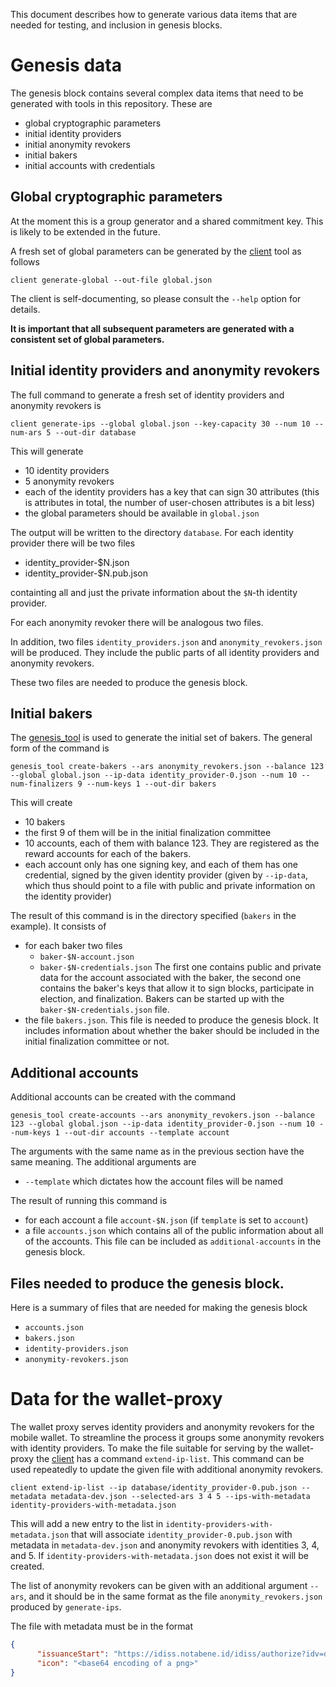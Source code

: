 This document describes how to generate various data items that are needed for testing, and inclusion in genesis blocks.

# Genesis data

The genesis block contains several complex data items that need to be generated with tools in this repository.
These are
- global cryptographic parameters
- initial identity providers
- initial anonymity revokers
- initial bakers
- initial accounts with credentials

## Global cryptographic parameters

At the moment this is a group generator and a shared commitment key. This is likely to be extended in the future.

A fresh set of global parameters can be generated by the [client](./src/bin/client.rs) tool as follows
```console
client generate-global --out-file global.json
```

The client is self-documenting, so please consult the `--help` option for details.

**It is important that all subsequent parameters are generated with a consistent set of global parameters.**

## Initial identity providers and anonymity revokers

The full command to generate a fresh set of identity providers and anonymity revokers is 
```console
client generate-ips --global global.json --key-capacity 30 --num 10 --num-ars 5 --out-dir database
```

This will generate
- 10 identity providers
- 5 anonymity revokers
- each of the identity providers has a key that can sign 30 attributes (this is attributes in total, the number of user-chosen attributes is a bit less)
- the global parameters should be available in `global.json`

The output will be written to the directory `database`. For each identity provider there will be two files
- identity_provider-$N.json
- identity_provider-$N.pub.json

containting all and just the private information about the `$N`-th identity provider.

For each anonymity revoker there will be analogous two files.

In addition, two files `identity_providers.json` and `anonymity_revokers.json` will be produced. They include the public parts of all identity providers and anonymity revokers.

These two files are needed to produce the genesis block.

## Initial bakers

The [genesis_tool](./src/bin/genesis_tool.rs) is used to generate the initial set of bakers.
The general form of the command is
```console
genesis_tool create-bakers --ars anonymity_revokers.json --balance 123 --global global.json --ip-data identity_provider-0.json --num 10 --num-finalizers 9 --num-keys 1 --out-dir bakers
```

This will create
- 10 bakers
- the first 9 of them will be in the initial finalization committee
- 10 accounts, each of them with balance 123. They are registered as the reward accounts for each of the bakers.
- each account only has one signing key, and each of them has one credential, signed by the given identity provider (given by `--ip-data`, which thus should point to a file with public and private information on the identity provider)

The result of this command is in the directory specified (`bakers` in the example). It consists of
- for each baker two files 
  - `baker-$N-account.json`
  - `baker-$N-credentials.json`
The first one contains public and private data for the account associated with the baker, the second one contains the baker's keys that allow it to sign blocks, participate in election, and finalization. Bakers can be started up with the `baker-$N-credentials.json` file.
- the file `bakers.json`. This file is needed to produce the genesis block. It includes information about whether the baker should be included in the initial finalization committee or not.

## Additional accounts

Additional accounts can be created with the command

```console
genesis_tool create-accounts --ars anonymity_revokers.json --balance 123 --global global.json --ip-data identity_provider-0.json --num 10 --num-keys 1 --out-dir accounts --template account 
```

The arguments with the same name as in the previous section have the same meaning. The additional arguments are
- `--template` which dictates how the account files will be named

The result of running this command is
- for each account a file `account-$N.json` (if `template` is set to `account`)
- a file `accounts.json` which contains all of the public information about all of the accounts. This file can be included as `additional-accounts` in the genesis block.

## Files needed to produce the genesis block.

Here is a summary of files that are needed for making the genesis block
- `accounts.json`
- `bakers.json`
- `identity-providers.json`
- `anonymity-revokers.json`

# Data for the wallet-proxy

The wallet proxy serves identity providers and anonymity revokers for the mobile wallet.
To streamline the process it groups some anonymity revokers with identity providers. To make the file suitable for serving by the wallet-proxy the [client](./src/bin/client.rs) has a command `extend-ip-list`.
This command can be used repeatedly to update the given file with additional anonymity revokers.

```console
client extend-ip-list --ip database/identity_provider-0.pub.json --metadata metadata-dev.json --selected-ars 3 4 5 --ips-with-metadata identity-providers-with-metadata.json
```

This will add a new entry to the list in `identity-providers-with-metadata.json` that will associate `identity_provider-0.pub.json` with metadata in `metadata-dev.json` and anonymity revokers with identities 3, 4, and 5. If `identity-providers-with-metadata.json` does not exist it will be created.

The list of anonymity revokers can be given with an additional argument `--ars`, and it should be in the same format as the file `anonymity_revokers.json` produced by `generate-ips`.

The file with metadata must be in the format
```json
{
      "issuanceStart": "https://idiss.notabene.id/idiss/authorize?idv=dev",
      "icon": "<base64 encoding of a png>"
}
```